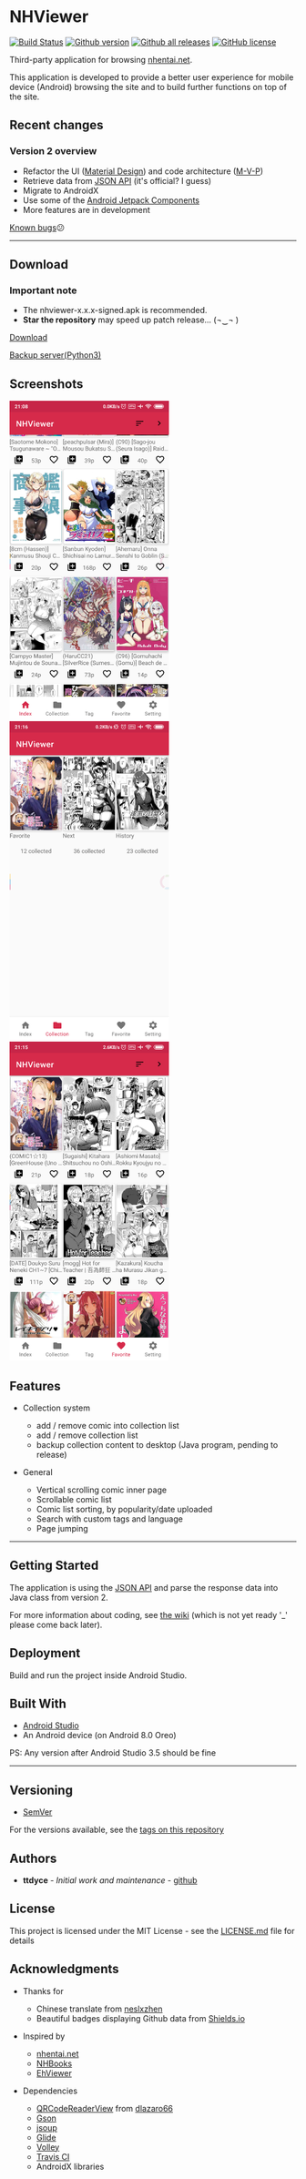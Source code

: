 # NHViewer

[![Build Status](https://travis-ci.com/ttdyce/NHentai-NHViewer.svg?branch=master)](https://travis-ci.com/ttdyce/NHentai-NHViewer)
[![Github version](https://img.shields.io/github/v/tag/ttdyce/NHentaiViewer.svg?label=version&color=brightgreen&sort=semver)](https://github.com/ttdyce/nhviewer/releases)
[![Github all releases](https://img.shields.io/github/downloads/ttdyce/nhentaiviewer/total.svg)](https://github.com/ttdyce/nhviewer/releases)
[![GitHub license](https://img.shields.io/github/license/ttdyce/NHentaiViewer?color=brightgreen)](https://github.com/ttdyce/NHentaiViewer/blob/master/LICENSE.md)

Third-party application for browsing [nhentai.net](https://nhentai.net).

This application is developed to provide a better user experience for mobile device (Android) browsing the site and to build further functions on top of the site.

## Recent changes

### Version 2 overview

- Refactor the UI ([Material Design](https://material.io/design/introduction/#principles)) and code architecture ([M-V-P](https://stackoverflow.com/questions/2056/what-are-mvp-and-mvc-and-what-is-the-difference))
- Retrieve data from [JSON API](https://github.com/NHMoeDev/NHentai-android/issues/27) (it's official? I guess)
- Migrate to AndroidX
- Use some of the [Android Jetpack Components](https://developer.android.com/jetpack)
- More features are in development

[Known bugs](https://github.com/ttdyce/NHentaiViewer/projects/1)😕

---

## Download

### Important note

- The nhviewer-x.x.x-signed.apk is recommended.
- **Star the repository** may speed up patch release... (¬‿¬ )

[Download](https://github.com/ttdyce/nhviewer/releases)

[Backup server(Python3)](https://github.com/ttdyce/NHV-Backup-Server)

## Screenshots

<img src="./screenshots/index.png" alt="Index page demo" width="280"><img src="./screenshots/collection.png" alt="Collection display demo" width="280"><img src="./screenshots/favorite.png" alt="Favorite display demo" width="280">

## Features

- Collection system
  - add / remove comic into collection list
  - add / remove collection list
  - backup collection content to desktop (Java program, pending to release)

- General
  - Vertical scrolling comic inner page
  - Scrollable comic list
  - Comic list sorting, by popularity/date uploaded
  - Search with custom tags and language
  - Page jumping

---

## Getting Started

The application is using the [JSON API](https://github.com/NHMoeDev/NHentai-android/issues/27) and parse the response data into Java class from version 2.

For more information about coding, see [the wiki](https://github.com/ttdyce/NHentaiViewer/wiki) (which is not yet ready '_' please come back later).

## Deployment

Build and run the project inside Android Studio.

## Built With

- [Android Studio](https://developer.android.com/studio)
- An Android device (on Android 8.0 Oreo)

PS: Any version after Android Studio 3.5 should be fine

---

## Versioning

- [SemVer](http://semver.org/)

For the versions available, see the [tags on this repository](https://github.com/ttdyce/nhviewer/tags)

## Authors

- **ttdyce** - *Initial work and maintenance* - [github](https://github.com/ttdyce)

## License

This project is licensed under the MIT License - see the [LICENSE.md](LICENSE.md) file for details

## Acknowledgments

- Thanks for
  - Chinese translate from [neslxzhen](https://github.com/neslxzhen)
  - Beautiful badges displaying Github data from [Shields.io](https://github.com/badges/shields)
  
- Inspired by
  - [nhentai.net](https://nhentai.net)
  - [NHBooks](https://github.com/NHMoeDev/NHentai-android)
  - [EhViewer](https://github.com/seven332/EhViewer)
- Dependencies
  - [QRCodeReaderView](https://github.com/dlazaro66/QRCodeReaderView) from [dlazaro66](https://github.com/dlazaro66)
  - [Gson](https://github.com/google/gson)
  - [jsoup](https://jsoup.org/download)
  - [Glide](http://bumptech.github.io/glide/doc/download-setup.html)
  - [Volley](https://developer.android.com/training/volley)
  - [Travis CI](https://travis-ci.com/)
  - AndroidX libraries
